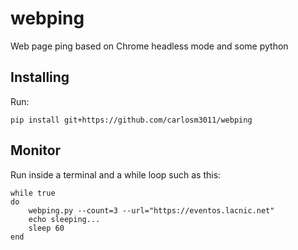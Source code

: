 # webping
Web page ping based on Chrome headless mode and some python

## Installing

Run:

```
pip install git+https://github.com/carlosm3011/webping
```

## Monitor

Run inside a terminal and a while loop such as this:

```
while true
do
	webping.py --count=3 --url="https://eventos.lacnic.net"
	echo sleeping...
	sleep 60
end
```